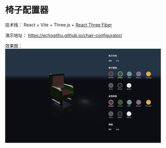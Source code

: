 # 椅子配置器

技术栈： React + Vite + Three.js + [React Three Fiber](https://docs.pmnd.rs/)

演示地址：
https://echogithu.github.io/chair-configurator/

效果图：
![](https://github.com/Echogithu/chair-configurator/blob/master/public/demo.png?raw=true)
